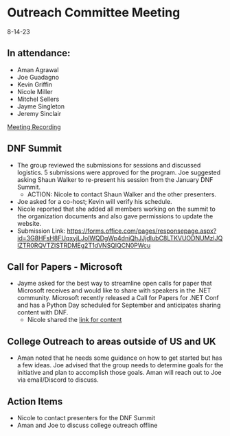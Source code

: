# Outreach Committee Meeting

8-14-23

## In attendance:

* Aman Agrawal
* Joe Guadagno
* Kevin Griffin
* Nicole Miller
* Mitchel Sellers
* Jayme Singleton
* Jeremy Sinclair

[Meeting Recording](https://dotnetfoundation.sharepoint.com/:v:/g/ETQ5xqUx2BRHqJI2pmLgJpkBu3s4kXpiwXKmM4xtsGiYOA)

## DNF Summit

* The group reviewed the submissions for sessions and discussed logistics. 5 submissions were approved for the program. Joe suggested asking Shaun Walker to re-present his session from the January DNF Summit.
  * ACTION: Nicole to contact Shaun Walker and the other presenters.
* Joe asked for a co-host; Kevin will verify his schedule.
* Nicole reported that she added all members working on the summit to the organization documents and also gave permissions to update the website.
* Submission Link: <https://forms.office.com/pages/responsepage.aspx?id=3G8HFsH8FUqxyjLJolWQDgWp4dniQhJJjdIubC8LTKVUODNUMzlJQlZTR0RQVTZISTRDMEg2T1dVNSQlQCN0PWcu>

## Call for Papers - Microsoft

* Jayme asked for the best way to streamline open calls for paper that Microsoft receives and would like to share with speakers in the .NET community. Microsoft recently released a Call for Papers for .NET Conf and has a Python Day scheduled for September and anticipates sharing content with DNF.
  * Nicole shared the [link for content](https://github.com/dotnet-foundation/content)

## College Outreach to areas outside of US and UK

* Aman noted that he needs some guidance on how to get started but has a few ideas. Joe advised that the group needs to determine goals for the initiative and plan to accomplish those goals. Aman will reach out to Joe via email/Discord to discuss.

## Action Items

* Nicole to contact presenters for the DNF Summit
* Aman and Joe to discuss college outreach offline
